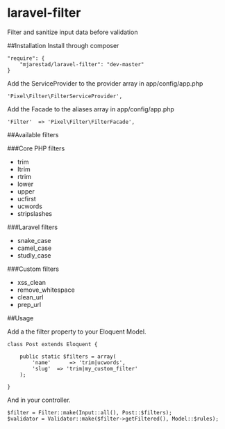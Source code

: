laravel-filter
==============

Filter and sanitize input data before validation

##Installation
Install through composer

    "require": {
        "mjarestad/laravel-filter": "dev-master"
    }

Add the ServiceProvider to the provider array in app/config/app.php

    'Pixel\Filter\FilterServiceProvider',
    
Add the Facade to the aliases array in app/config/app.php

    'Filter'  => 'Pixel\Filter\FilterFacade',

##Available filters

###Core PHP filters

* trim
* ltrim
* rtrim
* lower
* upper
* ucfirst
* ucwords
* stripslashes

###Laravel filters

* snake_case
* camel_case
* studly_case

###Custom filters

* xss_clean
* remove_whitespace
* clean_url
* prep_url

##Usage

Add a the filter property to your Eloquent Model.

    class Post extends Eloquent {
    
        public static $filters = array(
            'name'      => 'trim|ucwords',
            'slug'  => 'trim|my_custom_filter'
        );
        
    }
    
And in your controller.

    $filter = Filter::make(Input::all(), Post::$filters);
    $validator = Validator::make($filter->getFiltered(), Model::$rules);
